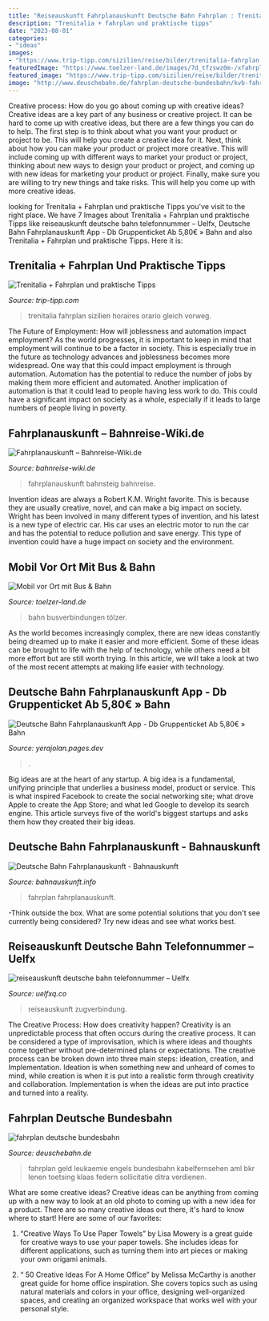 ```yaml
---
title: "Reiseauskunft Fahrplanauskunft Deutsche Bahn Fahrplan : Trenitalia + Fahrplan Und Praktische Tipps"
description: "Trenitalia + fahrplan und praktische tipps"
date: "2023-08-01"
categories:
- "ideas"
images:
- "https://www.trip-tipp.com/sizilien/reise/bilder/trenitalia-fahrplan.jpg"
featuredImage: "https://www.toelzer-land.de/images/7d_tfzswz0m-/xfahrplanauskunft-und-ticketbuchung.png.pagespeed.ic.UMuEXoWz1g.jpg"
featured_image: "https://www.trip-tipp.com/sizilien/reise/bilder/trenitalia-fahrplan.jpg"
image: "http://www.deuschebahn.de/fahrplan-deutsche-bundesbahn/kvb-fahrplan.jpg"
---
```



Creative process: How do you go about coming up with creative ideas?
Creative ideas are a key part of any business or creative project. It can be hard to come up with creative ideas, but there are a few things you can do to help. The first step is to think about what you want your product or project to be. This will help you create a creative idea for it. Next, think about how you can make your product or project more creative. This will include coming up with different ways to market your product or project, thinking about new ways to design your product or project, and coming up with new ideas for marketing your product or project. Finally, make sure you are willing to try new things and take risks. This will help you come up with more creative ideas.

	

		
looking for Trenitalia + Fahrplan und praktische Tipps you've visit to the right place. We have 7 Images about Trenitalia + Fahrplan und praktische Tipps like reiseauskunft deutsche bahn telefonnummer – Uelfx, Deutsche Bahn Fahrplanauskunft App - Db Gruppenticket Ab 5,80€ » Bahn and also Trenitalia + Fahrplan und praktische Tipps. Here it is:
		
    
## Trenitalia + Fahrplan Und Praktische Tipps

<img loading=lazy src="https://www.trip-tipp.com/sizilien/reise/bilder/trenitalia-fahrplan.jpg" onerror="this.onerror=null;this.src='https://tse3.mm.bing.net/th?id=OIP.25OldmJJWuiwdzyZw66XjgHaEK&amp;pid=15.1';" alt="Trenitalia + Fahrplan und praktische Tipps">

_Source: trip-tipp.com_

>trenitalia fahrplan sizilien horaires orario gleich vorweg. 

	

The Future of Employment: How will joblessness and automation impact employment?
As the world progresses, it is important to keep in mind that employment will continue to be a factor in society. This is especially true in the future as technology advances and joblessness becomes more widespread. One way that this could impact employment is through automation. Automation has the potential to reduce the number of jobs by making them more efficient and automated. Another implication of automation is that it could lead to people having less work to do. This could have a significant impact on society as a whole, especially if it leads to large numbers of people living in poverty.

    
## Fahrplanauskunft – Bahnreise-Wiki.de

<img loading=lazy src="http://bahnreise-wiki.de/w/images/thumb/9/9b/Fahrplanaushang.jpg/200px-Fahrplanaushang.jpg" onerror="this.onerror=null;this.src='https://tse4.mm.bing.net/th?id=OIP.IQBCB0qaTHjUtGa0BHV3OAAAAA&amp;pid=15.1';" alt="Fahrplanauskunft – Bahnreise-Wiki.de">

_Source: bahnreise-wiki.de_

>fahrplanauskunft bahnsteig bahnreise. 

	

Invention ideas are always a Robert K.M. Wright favorite. This is because they are usually creative, novel, and can make a big impact on society. Wright has been involved in many different types of invention, and his latest is a new type of electric car. His car uses an electric motor to run the car and has the potential to reduce pollution and save energy. This type of invention could have a huge impact on society and the environment.

    
## Mobil Vor Ort Mit Bus &amp; Bahn

<img loading=lazy src="https://www.toelzer-land.de/images/7d_tfzswz0m-/xfahrplanauskunft-und-ticketbuchung.png.pagespeed.ic.UMuEXoWz1g.jpg" onerror="this.onerror=null;this.src='https://tse2.mm.bing.net/th?id=OIP.UMuEXoWz1gKa4dqkqI85LgAAAA&amp;pid=15.1';" alt="Mobil vor Ort mit Bus &amp; Bahn">

_Source: toelzer-land.de_

>bahn busverbindungen tölzer. 

	

As the world becomes increasingly complex, there are new ideas constantly being dreamed up to make it easier and more efficient. Some of these ideas can be brought to life with the help of technology, while others need a bit more effort but are still worth trying. In this article, we will take a look at two of the most recent attempts at making life easier with technology.

    
## Deutsche Bahn Fahrplanauskunft App - Db Gruppenticket Ab 5,80€ » Bahn

<img loading=lazy src="https://static.city-map.de/infoPageContent/5522_1_10090026702.jpg" onerror="this.onerror=null;this.src='https://tse2.mm.bing.net/th?id=OIP.cATL7PHFD89ncLKOBs1E3QEsDl&amp;pid=15.1';" alt="Deutsche Bahn Fahrplanauskunft App - Db Gruppenticket Ab 5,80€ » Bahn">

_Source: yerajolan.pages.dev_

>. 

	

Big ideas are at the heart of any startup. A big idea is a fundamental, unifying principle that underlies a business model, product or service. This is what inspired Facebook to create the social networking site; what drove Apple to create the App Store; and what led Google to develop its search engine. This article surveys five of the world's biggest startups and asks them how they created their big ideas.

    
## Deutsche Bahn Fahrplanauskunft - Bahnauskunft

<img loading=lazy src="https://bahnauskunft.info/wp-content/uploads/bahnauskunft-cover-3.jpg" onerror="this.onerror=null;this.src='https://tse2.mm.bing.net/th?id=OIP.VlqUfQY26nwJMwh89D-mbwHaEc&amp;pid=15.1';" alt="Deutsche Bahn Fahrplanauskunft - Bahnauskunft">

_Source: bahnauskunft.info_

>fahrplan fahrplanauskunft. 

	

-Think outside the box. What are some potential solutions that you don't see currently being considered? Try new ideas and see what works best. 

    
## Reiseauskunft Deutsche Bahn Telefonnummer – Uelfx

<img loading=lazy src="https://d33v4339jhl8k0.cloudfront.net/docs/assets/53aae738e4b02b018b783a7c/images/595cb5182c7d3a707d7b6ee5/file-gE5wDAJYrY.png" onerror="this.onerror=null;this.src='https://tse2.mm.bing.net/th?id=OIP._TPBz15fmzBb_Qws26_R2QHaFi&amp;pid=15.1';" alt="reiseauskunft deutsche bahn telefonnummer – Uelfx">

_Source: uelfxq.co_

>reiseauskunft zugverbindung. 

	

The Creative Process: How does creativity happen?
Creativity is an unpredictable process that often occurs during the creative process. It can be considered a type of improvisation, which is where ideas and thoughts come together without pre-determined plans or expectations. The creative process can be broken down into three main steps: ideation, creation, and Implementation. Ideation is when something new and unheard of comes to mind, while creation is when it is put into a realistic form through creativity and collaboration. Implementation is when the ideas are put into practice and turned into a reality.

    
## Fahrplan Deutsche Bundesbahn

<img loading=lazy src="http://www.deuschebahn.de/fahrplan-deutsche-bundesbahn/kvb-fahrplan.jpg" onerror="this.onerror=null;this.src='https://tse3.mm.bing.net/th?id=OIP.g-s6Bfo55Q_RDm9xiYB2wwHaF4&amp;pid=15.1';" alt="fahrplan deutsche bundesbahn">

_Source: deuschebahn.de_

>fahrplan geld leukaemie engels bundesbahn kabelfernsehen aml bkr lenen toetsing klaas federn sollicitatie ditra verdienen. 

	

What are some creative ideas?
Creative ideas can be anything from coming up with a new way to look at an old photo to coming up with a new idea for a product. There are so many creative ideas out there, it's hard to know where to start! Here are some of our favorites: 
1. “Creative Ways To Use Paper Towels” by Lisa Mowery is a great guide for creative ways to use your paper towels. She includes ideas for different applications, such as turning them into art pieces or making your own origami animals.

2. “ 50 Creative Ideas For A Home Office” by Melissa McCarthy is another great guide for home office inspiration. She covers topics such as using natural materials and colors in your office, designing well-organized spaces, and creating an organized workspace that works well with your personal style.


